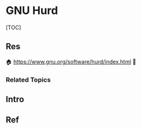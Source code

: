 # GNU Hurd

[TOC]



## Res
🏠 https://www.gnu.org/software/hurd/index.html
🚧 


### Related Topics



## Intro



## Ref
